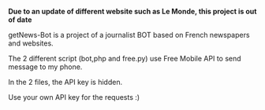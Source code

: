 **Due to an update of different website such as Le Monde, this project is out of date**

getNews-Bot is a project of a journalist BOT based on French newspapers and websites.

The 2 different script (bot,php and free.py) use Free Mobile API to send message to my phone.

In the 2 files, the API key is hidden.

Use your own API key for the requests :) 
